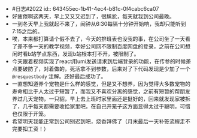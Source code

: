 - #日志#2022
  id:: 643455ec-1b41-4ec4-b81c-0f4cabc6ca07
- 好疲倦啊这两天，早上又又又迟到了，很尴尬，每天就我到公司最晚。
- 一到冬天早上我就起不来了，闹钟从6:30每隔十分钟开始响，我却只能听到7:15之后的。
- 唉，本来都打算请个假不去了，今天的排班表也没我的事，在公司坐了一天看了差不多一天的教学视频，幸好公司网不限制百度网盘的登录，之前在公司想闲时看b站学点东西，发现b站根本打不开，被限制了。
- 今天跟着视频实现了react用umi发送请求到后端登录的功能，在传参的时候差点要破防了，对着做的，死活拿不到参数，后来对了下代码发现是少加了一个`@resquestbody` 注解。还好最后成功了。
- 一直想知道养个宠物是什么样的感觉，但是又不想养，因为觉得大多数宠物的寿命相比于人太过于短暂了，而我又不喜欢分离的感觉，之前有短暂的帮朋友养过几天宠物，一只貂，早上去上班时家里面还是挺好的，回来就发现家被拆了，几乎每天都需要收拾家里吧，在自己开笼子这方面显得太过于聪明，可惜也仅限于开笼。
- 希望明天我能正常到公司别迟到吧，烧香拜佛了（月末最后一天补签流程走不完要扣工资！）